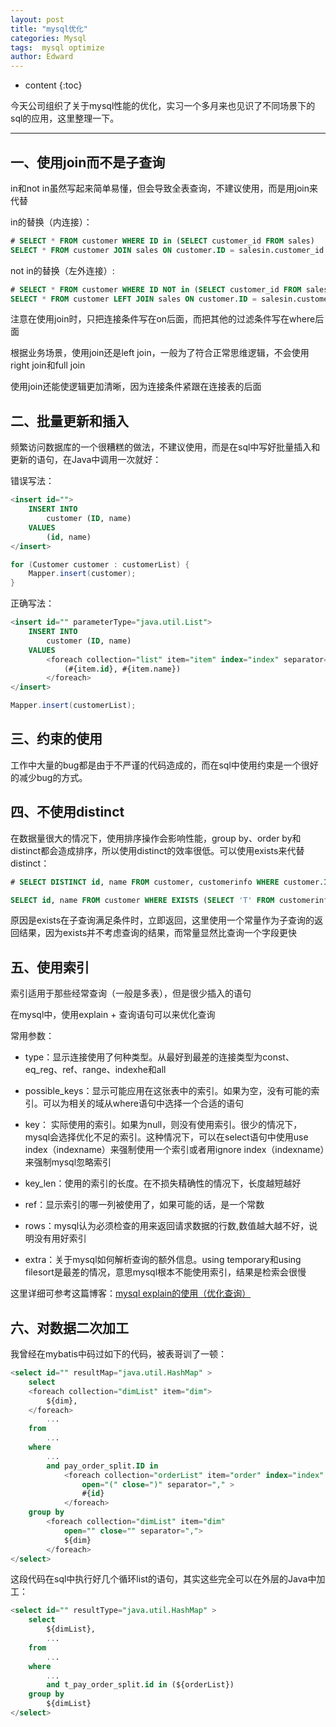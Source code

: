 ```yaml
---
layout: post
title: "mysql优化"
categories: Mysql
tags:  mysql optimize
author: Edward
---
```


* content
{:toc}

今天公司组织了关于mysql性能的优化，实习一个多月来也见识了不同场景下的sql的应用，这里整理一下。

--------------------

## 一、使用join而不是子查询

in和not in虽然写起来简单易懂，但会导致全表查询，不建议使用，而是用join来代替

in的替换（内连接）：

```sql
# SELECT * FROM customer WHERE ID in (SELECT customer_id FROM sales) 
SELECT * FROM customer JOIN sales ON customer.ID = salesin.customer_id
```

not in的替换（左外连接）:

```sql
# SELECT * FROM customer WHERE ID NOT in (SELECT customer_id FROM sales) 
SELECT * FROM customer LEFT JOIN sales ON customer.ID = salesin.customer_id WHERE sales.customer_id IS NULL
```

注意在使用join时，只把连接条件写在on后面，而把其他的过滤条件写在where后面

根据业务场景，使用join还是left join，一般为了符合正常思维逻辑，不会使用right join和full join

使用join还能使逻辑更加清晰，因为连接条件紧跟在连接表的后面

## 二、批量更新和插入

频繁访问数据库的一个很糟糕的做法，不建议使用，而是在sql中写好批量插入和更新的语句，在Java中调用一次就好：

错误写法：

```sql
<insert id="">
    INSERT INTO 
        customer (ID, name)
    VALUES 
        (id, name)
</insert>
```

```java
for (Customer customer : customerList) {
    Mapper.insert(customer);
}
```

正确写法：

```sql
<insert id="" parameterType="java.util.List">
    INSERT INTO 
        customer (ID, name)
    VALUES 
        <foreach collection="list" item="item" index="index" separator=",">  
            (#{item.id}, #{item.name})  
        </foreach>  
</insert>
```

```java
Mapper.insert(customerList);
```

## 三、约束的使用

工作中大量的bug都是由于不严谨的代码造成的，而在sql中使用约束是一个很好的减少bug的方式。

## 四、不使用distinct

在数据量很大的情况下，使用排序操作会影响性能，group by、order by和distinct都会造成排序，所以使用distinct的效率很低。可以使用exists来代替distinct：

```sql
# SELECT DISTINCT id, name FROM customer, customerinfo WHERE customer.ID = customerinfo.customer_id 

SELECT id, name FROM customer WHERE EXISTS (SELECT 'T' FROM customerinfo WHERE customerinfo.customer_id = customer.id)
```

原因是exists在子查询满足条件时，立即返回，这里使用一个常量作为子查询的返回结果，因为exists并不考虑查询的结果，而常量显然比查询一个字段更快

## 五、使用索引

索引适用于那些经常查询（一般是多表），但是很少插入的语句

在mysql中，使用explain + 查询语句可以来优化查询

常用参数：

- type：显示连接使用了何种类型。从最好到最差的连接类型为const、eq_reg、ref、range、indexhe和all

- possible_keys：显示可能应用在这张表中的索引。如果为空，没有可能的索引。可以为相关的域从where语句中选择一个合适的语句

- key： 实际使用的索引。如果为null，则没有使用索引。很少的情况下，mysql会选择优化不足的索引。这种情况下，可以在select语句中使用use index（indexname）来强制使用一个索引或者用ignore index（indexname）来强制mysql忽略索引

- key_len：使用的索引的长度。在不损失精确性的情况下，长度越短越好

- ref：显示索引的哪一列被使用了，如果可能的话，是一个常数

- rows：mysql认为必须检查的用来返回请求数据的行数,数值越大越不好，说明没有用好索引

- extra：关于mysql如何解析查询的额外信息。using temporary和using filesort是最差的情况，意思mysql根本不能使用索引，结果是检索会很慢

这里详细可参考这篇博客：[mysql explain的使用（优化查询）](http://www.cnblogs.com/0201zcr/p/5742382.html)

## 六、对数据二次加工

我曾经在mybatis中码过如下的代码，被表哥训了一顿：

```sql
<select id="" resultMap="java.util.HashMap" >
    select
    <foreach collection="dimList" item="dim">
        ${dim}, 
    </foreach>
        ... 
    from 
        ...
    where 
        ...
        and pay_order_split.ID in
            <foreach collection="orderList" item="order" index="index"
                open="(" close=")" separator="," >
                #{id}
            </foreach>
    group by
        <foreach collection="dimList" item="dim"
            open="" close="" separator=",">
            ${dim}
        </foreach>
</select>
```

这段代码在sql中执行好几个循环list的语句，其实这些完全可以在外层的Java中加工：

```sql
<select id="" resultType="java.util.HashMap" >
    select
        ${dimList},
        ...
    from 
        ...
    where 
        ...
        and t_pay_order_split.id in (${orderList})
    group by
        ${dimList}
</select>
```
